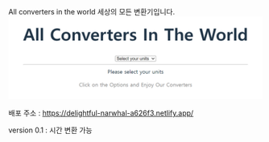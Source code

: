 All converters in the world
세상의 모든 변환기입니다.
![Alt text](image.png)

배포 주소 : https://delightful-narwhal-a626f3.netlify.app/

version 0.1 : 시간 변환 가능

